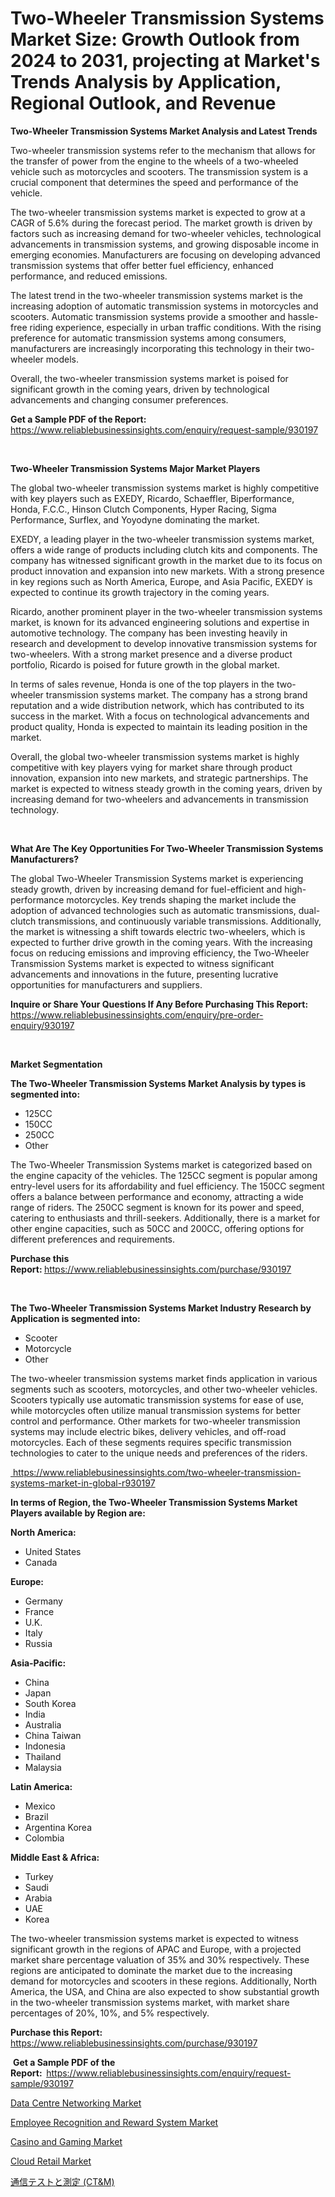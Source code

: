 <p><h1>Two-Wheeler Transmission Systems Market Size: Growth Outlook from 2024 to 2031, projecting at Market's Trends Analysis by Application, Regional Outlook, and Revenue</h1></p><p><strong>Two-Wheeler Transmission Systems Market Analysis and Latest Trends</strong></p>
<p><p>Two-wheeler transmission systems refer to the mechanism that allows for the transfer of power from the engine to the wheels of a two-wheeled vehicle such as motorcycles and scooters. The transmission system is a crucial component that determines the speed and performance of the vehicle.</p><p>The two-wheeler transmission systems market is expected to grow at a CAGR of 5.6% during the forecast period. The market growth is driven by factors such as increasing demand for two-wheeler vehicles, technological advancements in transmission systems, and growing disposable income in emerging economies. Manufacturers are focusing on developing advanced transmission systems that offer better fuel efficiency, enhanced performance, and reduced emissions.</p><p>The latest trend in the two-wheeler transmission systems market is the increasing adoption of automatic transmission systems in motorcycles and scooters. Automatic transmission systems provide a smoother and hassle-free riding experience, especially in urban traffic conditions. With the rising preference for automatic transmission systems among consumers, manufacturers are increasingly incorporating this technology in their two-wheeler models.</p><p>Overall, the two-wheeler transmission systems market is poised for significant growth in the coming years, driven by technological advancements and changing consumer preferences.</p></p>
<p><strong>Get a Sample PDF of the Report:&nbsp;</strong> <a href="https://www.reliablebusinessinsights.com/enquiry/request-sample/930197">https://www.reliablebusinessinsights.com/enquiry/request-sample/930197</a></p>
<p>&nbsp;</p>
<p><strong>Two-Wheeler Transmission Systems Major Market Players</strong></p>
<p><p>The global two-wheeler transmission systems market is highly competitive with key players such as EXEDY, Ricardo, Schaeffler, Biperformance, Honda, F.C.C., Hinson Clutch Components, Hyper Racing, Sigma Performance, Surflex, and Yoyodyne dominating the market.</p><p>EXEDY, a leading player in the two-wheeler transmission systems market, offers a wide range of products including clutch kits and components. The company has witnessed significant growth in the market due to its focus on product innovation and expansion into new markets. With a strong presence in key regions such as North America, Europe, and Asia Pacific, EXEDY is expected to continue its growth trajectory in the coming years.</p><p>Ricardo, another prominent player in the two-wheeler transmission systems market, is known for its advanced engineering solutions and expertise in automotive technology. The company has been investing heavily in research and development to develop innovative transmission systems for two-wheelers. With a strong market presence and a diverse product portfolio, Ricardo is poised for future growth in the global market.</p><p>In terms of sales revenue, Honda is one of the top players in the two-wheeler transmission systems market. The company has a strong brand reputation and a wide distribution network, which has contributed to its success in the market. With a focus on technological advancements and product quality, Honda is expected to maintain its leading position in the market.</p><p>Overall, the global two-wheeler transmission systems market is highly competitive with key players vying for market share through product innovation, expansion into new markets, and strategic partnerships. The market is expected to witness steady growth in the coming years, driven by increasing demand for two-wheelers and advancements in transmission technology.</p></p>
<p>&nbsp;</p>
<p><strong>What Are The Key Opportunities For Two-Wheeler Transmission Systems Manufacturers?</strong></p>
<p><p>The global Two-Wheeler Transmission Systems market is experiencing steady growth, driven by increasing demand for fuel-efficient and high-performance motorcycles. Key trends shaping the market include the adoption of advanced technologies such as automatic transmissions, dual-clutch transmissions, and continuously variable transmissions. Additionally, the market is witnessing a shift towards electric two-wheelers, which is expected to further drive growth in the coming years. With the increasing focus on reducing emissions and improving efficiency, the Two-Wheeler Transmission Systems market is expected to witness significant advancements and innovations in the future, presenting lucrative opportunities for manufacturers and suppliers.</p></p>
<p><strong>Inquire or Share Your Questions If Any Before Purchasing This Report:</strong> <a href="https://www.reliablebusinessinsights.com/enquiry/pre-order-enquiry/930197">https://www.reliablebusinessinsights.com/enquiry/pre-order-enquiry/930197</a></p>
<p>&nbsp;</p>
<p><strong>Market Segmentation</strong></p>
<p><strong>The Two-Wheeler Transmission Systems Market Analysis by types is segmented into:</strong></p>
<p><ul><li>125CC</li><li>150CC</li><li>250CC</li><li>Other</li></ul></p>
<p><p>The Two-Wheeler Transmission Systems market is categorized based on the engine capacity of the vehicles. The 125CC segment is popular among entry-level users for its affordability and fuel efficiency. The 150CC segment offers a balance between performance and economy, attracting a wide range of riders. The 250CC segment is known for its power and speed, catering to enthusiasts and thrill-seekers. Additionally, there is a market for other engine capacities, such as 50CC and 200CC, offering options for different preferences and requirements.</p></p>
<p><strong>Purchase this Report:&nbsp;</strong><a href="https://www.reliablebusinessinsights.com/purchase/930197">https://www.reliablebusinessinsights.com/purchase/930197</a></p>
<p>&nbsp;</p>
<p><strong>The Two-Wheeler Transmission Systems Market Industry Research by Application is segmented into:</strong></p>
<p><ul><li>Scooter</li><li>Motorcycle</li><li>Other</li></ul></p>
<p><p>The two-wheeler transmission systems market finds application in various segments such as scooters, motorcycles, and other two-wheeler vehicles. Scooters typically use automatic transmission systems for ease of use, while motorcycles often utilize manual transmission systems for better control and performance. Other markets for two-wheeler transmission systems may include electric bikes, delivery vehicles, and off-road motorcycles. Each of these segments requires specific transmission technologies to cater to the unique needs and preferences of the riders.</p></p>
<p><a href="https://www.reliablebusinessinsights.com/two-wheeler-transmission-systems-market-in-global-r930197">&nbsp;https://www.reliablebusinessinsights.com/two-wheeler-transmission-systems-market-in-global-r930197</a></p>
<p><strong>In terms of Region, the Two-Wheeler Transmission Systems Market Players available by Region are:</strong></p>
<p>
    <p> <strong> North America: </strong>
        <ul>
            <li>United States</li>
            <li>Canada</li>
        </ul>
        </p> 
    <p> <strong> Europe: </strong>
        <ul>
            <li>Germany</li>
            <li>France</li>
            <li>U.K.</li>
            <li>Italy</li>
            <li>Russia</li>
        </ul>
        </p> 
    <p> <strong> Asia-Pacific: </strong>
        <ul>
            <li>China</li>
            <li>Japan</li>
            <li>South Korea</li>
            <li>India</li>
            <li>Australia</li>
            <li>China Taiwan</li>
            <li>Indonesia</li>
            <li>Thailand</li>
            <li>Malaysia</li>
        </ul>
        </p> 
    <p> <strong> Latin America: </strong>
        <ul>
            <li>Mexico</li>
            <li>Brazil</li>
            <li>Argentina Korea</li>
            <li>Colombia</li>
        </ul>
        </p> 
    <p> <strong> Middle East & Africa: </strong>
        <ul>
            <li>Turkey</li>
            <li>Saudi</li>
            <li>Arabia</li>
            <li>UAE</li>
            <li>Korea</li>
        </ul>
    </p>
    </p>
<p><p>The two-wheeler transmission systems market is expected to witness significant growth in the regions of APAC and Europe, with a projected market share percentage valuation of 35% and 30% respectively. These regions are anticipated to dominate the market due to the increasing demand for motorcycles and scooters in these regions. Additionally, North America, the USA, and China are also expected to show substantial growth in the two-wheeler transmission systems market, with market share percentages of 20%, 10%, and 5% respectively.</p></p>
<p><strong>Purchase this Report: </strong><a href="https://www.reliablebusinessinsights.com/purchase/930197">https://www.reliablebusinessinsights.com/purchase/930197</a></p>
<p>&nbsp;<strong>Get a Sample PDF of the Report:&nbsp;&nbsp;</strong><a href="https://www.reliablebusinessinsights.com/enquiry/request-sample/930197">https://www.reliablebusinessinsights.com/enquiry/request-sample/930197</a></p>
<p><strong></strong></p>
<p><p><a href="https://medium.com/@gabrieluffman5656/global-data-centre-networking-market-size-is-expected-to-reach-at-a-cagr-of-5-2-978d99abdd5d">Data Centre Networking Market</a></p><p><a href="https://medium.com/@jayrussel94/global-employee-recognition-and-reward-system-market-exploring-market-share-market-trends-and-64baf3f074d0">Employee Recognition and Reward System Market</a></p><p><a href="https://medium.com/@haangelat16/casino-and-gaming-market-2024-2031-industry-insights-and-investment-opportunities-9009f4b133ae">Casino and Gaming Market</a></p><p><a href="https://medium.com/@earlecmcneil/cloud-retail-market-share-and-new-trends-analysis-by-its-type-application-end-use-and-forecast-1fad668d44fe">Cloud Retail Market</a></p><p><a href="https://medium.com/@val0mzimin/%E3%82%B3%E3%83%9F%E3%83%A5%E3%83%8B%E3%82%B1%E3%83%BC%E3%82%B7%E3%83%A7%E3%83%B3%E3%83%86%E3%82%B9%E3%83%88%E3%81%A8%E8%A8%88%E6%B8%AC-ct-m-%E5%B8%82%E5%A0%B4%E8%AA%BF%E6%9F%BB%E3%81%A8%E7%94%A3%E6%A5%AD%E9%80%B2%E5%8C%96-%E3%81%9D%E3%81%97%E3%81%A62031%E5%B9%B4%E3%81%BE%E3%81%A7%E3%81%AE%E4%BA%88%E6%B8%AC-3a462ea08b2b">通信テストと測定 (CT&M)</a></p></p>